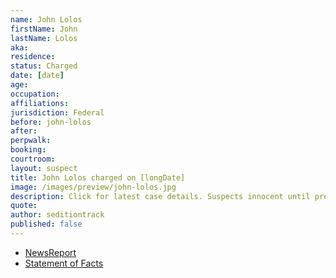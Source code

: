 ```yaml
---
name: John Lolos
firstName: John
lastName: Lolos
aka:
residence: 
status: Charged
date: [date]
age: 
occupation:
affiliations:
jurisdiction: Federal
before: john-lolos
after:
perpwalk:
booking: 
courtroom:
layout: suspect
title: John Lolos charged on [longDate]
image: /images/preview/john-lolos.jpg
description: Click for latest case details. Suspects innocent until proven guilty.
quote:
author: seditiontrack
published: false
---
```


- [NewsReport]()
- [Statement of Facts](https://www.justice.govhttps://extremism.gwu.edu/sites/g/files/zaxdzs2191/f/John%20Lolos%20Statement%20of%20Facts.pdf)
